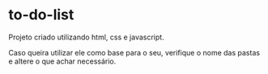 # to-do-list

Projeto criado utilizando html, css e javascript.

Caso queira utilizar ele como base para o seu, verifique o nome das pastas e altere o que achar necessário.

